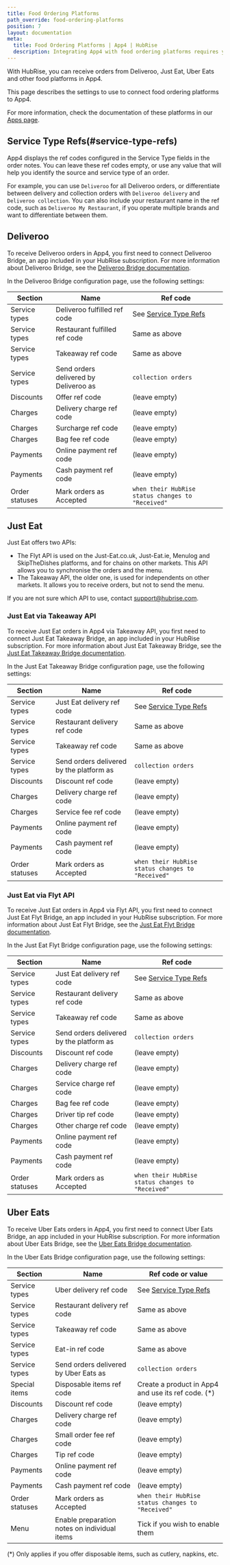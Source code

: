 ```yaml
---
title: Food Ordering Platforms
path_override: food-ordering-platforms
position: 7
layout: documentation
meta:
  title: Food Ordering Platforms | App4 | HubRise
  description: Integrating App4 with food ordering platforms requires you to specify particular ref codes in the configuration page of the delivery platform bridge.
---
```


With HubRise, you can receive orders from Deliveroo, Just Eat, Uber Eats and other food platforms in App4.

This page describes the settings to use to connect food ordering platforms to App4.

For more information, check the documentation of these platforms in our [Apps page](/apps/food-ordering-platforms).

## Service Type Refs(#service-type-refs)

App4 displays the ref codes configured in the Service Type fields in the order notes. You can leave these ref codes empty, or use any value that will help you identify the source and service type of an order.

For example, you can use `Deliveroo` for all Deliveroo orders, or differentiate between delivery and collection orders with `Deliveroo delivery` and `Deliveroo collection`. You can also include your restaurant name in the ref code, such as `Deliveroo My Restaurant`, if you operate multiple brands and want to differentiate between them.

## Deliveroo

To receive Deliveroo orders in App4, you first need to connect Deliveroo Bridge, an app included in your HubRise subscription. For more information about Deliveroo Bridge, see the [Deliveroo Bridge documentation](/apps/deliveroo/overview).

In the Deliveroo Bridge configuration page, use the following settings:

| Section        | Name                                  | Ref code                                          |
| -------------- | ------------------------------------- | ------------------------------------------------- |
| Service types  | Deliveroo fulfilled ref code          | See [Service Type Refs](#service-type-refs)       |
| Service types  | Restaurant fulfilled ref code         | Same as above                                     |
| Service types  | Takeaway ref code                     | Same as above                                     |
| Service types  | Send orders delivered by Deliveroo as | `collection orders`                               |
| Discounts      | Offer ref code                        | (leave empty)                                     |
| Charges        | Delivery charge ref code              | (leave empty)                                     |
| Charges        | Surcharge ref code                    | (leave empty)                                     |
| Charges        | Bag fee ref code                      | (leave empty)                                     |
| Payments       | Online payment ref code               | (leave empty)                                     |
| Payments       | Cash payment ref code                 | (leave empty)                                     |
| Order statuses | Mark orders as Accepted               | `when their HubRise status changes to "Received"` |

## Just Eat

Just Eat offers two APIs:

- The Flyt API is used on the Just-Eat.co.uk, Just-Eat.ie, Menulog and SkipTheDishes platforms, and for chains on other markets. This API allows you to synchronise the orders and the menu.
- The Takeaway API, the older one, is used for independents on other markets. It allows you to receive orders, but not to send the menu.

If you are not sure which API to use, contact support@hubrise.com.

### Just Eat via Takeaway API

To receive Just Eat orders in App4 via Takeaway API, you first need to connect Just Eat Takeaway Bridge, an app included in your HubRise subscription. For more information about Just Eat Takeaway Bridge, see the [Just Eat Takeaway Bridge documentation](/apps/just-eat-takeaway/overview).

In the Just Eat Takeaway Bridge configuration page, use the following settings:

| Section        | Name                                     | Ref code                                          |
| -------------- | ---------------------------------------- | ------------------------------------------------- |
| Service types  | Just Eat delivery ref code               | See [Service Type Refs](#service-type-refs)       |
| Service types  | Restaurant delivery ref code             | Same as above                                     |
| Service types  | Takeaway ref code                        | Same as above                                     |
| Service types  | Send orders delivered by the platform as | `collection orders`                               |
| Discounts      | Discount ref code                        | (leave empty)                                     |
| Charges        | Delivery charge ref code                 | (leave empty)                                     |
| Charges        | Service fee ref code                     | (leave empty)                                     |
| Payments       | Online payment ref code                  | (leave empty)                                     |
| Payments       | Cash payment ref code                    | (leave empty)                                     |
| Order statuses | Mark orders as Accepted                  | `when their HubRise status changes to "Received"` |

### Just Eat via Flyt API

To receive Just Eat orders in App4 via Flyt API, you first need to connect Just Eat Flyt Bridge, an app included in your HubRise subscription. For more information about Just Eat Flyt Bridge, see the [Just Eat Flyt Bridge documentation](/apps/just-eat-flyt/overview).

In the Just Eat Flyt Bridge configuration page, use the following settings:

| Section        | Name                                     | Ref code                                          |
| -------------- | ---------------------------------------- | ------------------------------------------------- |
| Service types  | Just Eat delivery ref code               | See [Service Type Refs](#service-type-refs)       |
| Service types  | Restaurant delivery ref code             | Same as above                                     |
| Service types  | Takeaway ref code                        | Same as above                                     |
| Service types  | Send orders delivered by the platform as | `collection orders`                               |
| Discounts      | Discount ref code                        | (leave empty)                                     |
| Charges        | Delivery charge ref code                 | (leave empty)                                     |
| Charges        | Service charge ref code                  | (leave empty)                                     |
| Charges        | Bag fee ref code                         | (leave empty)                                     |
| Charges        | Driver tip ref code                      | (leave empty)                                     |
| Charges        | Other charge ref code                    | (leave empty)                                     |
| Payments       | Online payment ref code                  | (leave empty)                                     |
| Payments       | Cash payment ref code                    | (leave empty)                                     |
| Order statuses | Mark orders as Accepted                  | `when their HubRise status changes to "Received"` |

## Uber Eats

To receive Uber Eats orders in App4, you first need to connect Uber Eats Bridge, an app included in your HubRise subscription. For more information about Uber Eats Bridge, see the [Uber Eats Bridge documentation](/apps/uber-eats/overview).

In the Uber Eats Bridge configuration page, use the following settings:

| Section        | Name                                         | Ref code or value                                   |
| -------------- | -------------------------------------------- | --------------------------------------------------- |
| Service types  | Uber delivery ref code                       | See [Service Type Refs](#service-type-refs)         |
| Service types  | Restaurant delivery ref code                 | Same as above                                       |
| Service types  | Takeaway ref code                            | Same as above                                       |
| Service types  | Eat-in ref code                              | Same as above                                       |
| Service types  | Send orders delivered by Uber Eats as        | `collection orders`                                 |
| Special items  | Disposable items ref code                    | Create a product in App4 and use its ref code. (\*) |
| Discounts      | Discount ref code                            | (leave empty)                                       |
| Charges        | Delivery charge ref code                     | (leave empty)                                       |
| Charges        | Small order fee ref code                     | (leave empty)                                       |
| Charges        | Tip ref code                                 | (leave empty)                                       |
| Payments       | Online payment ref code                      | (leave empty)                                       |
| Payments       | Cash payment ref code                        | (leave empty)                                       |
| Order statuses | Mark orders as Accepted                      | `when their HubRise status changes to "Received"`   |
| Menu           | Enable preparation notes on individual items | Tick if you wish to enable them                     |

(\*) Only applies if you offer disposable items, such as cutlery, napkins, etc.
